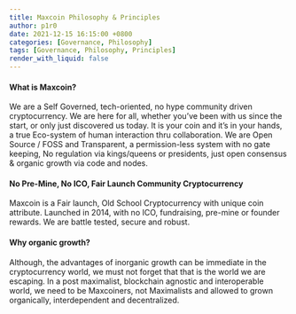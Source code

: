 ```yaml
---
title: Maxcoin Philosophy & Principles
author: p1r0
date: 2021-12-15 16:15:00 +0800
categories: [Governance, Philosophy]
tags: [Governance, Philosophy, Principles]
render_with_liquid: false
---
```


#### What is Maxcoin?
We are a Self Governed, tech-oriented, no hype community driven cryptocurrency. We are here for all, whether you’ve been with us since the start, or only just discovered us today.
It is your coin and it’s in your hands, a true Eco-system of human interaction thru collaboration.  We are Open Source / FOSS and Transparent, a permission-less system with no gate keeping, No regulation via kings/queens or presidents, just open consensus & organic growth via code and nodes.

#### No Pre-Mine, No ICO, Fair Launch Community Cryptocurrency
Maxcoin is a Fair launch, Old School Cryptocurrency with unique coin attribute.
Launched in 2014, with no ICO, fundraising, pre-mine or founder rewards. We are battle tested, secure and robust.

#### Why organic growth?
Although, the advantages of inorganic growth can be immediate in the cryptocurrency world, we must not forget that that is the world we are escaping. 
In a post maximalist, blockchain agnostic and interoperable world, we need to be Maxcoiners, not Maximalists and allowed to grown organically, interdependent and decentralized.

